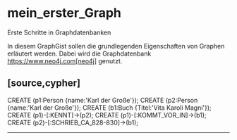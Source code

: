# mein_erster_Graph
Erste Schritte in Graphdatenbanken

In diesem GraphGist sollen die grundlegenden Eigenschaften von Graphen erläutert werden.
Dabei wird die Graphdatenbank https://www.neo4j.com[neo4j] genutzt.

[source,cypher]
----
CREATE (p1:Person {name:'Karl der Große'});
CREATE (p2:Person {name:'Karl der Große'});
CREATE (b1:Buch {Titel:'Vita Karoli Magni'});
CREATE (p1)-[:KENNT]->(p2);
CREATE (p1)-[:KOMMT_VOR_IN]->(b1);
CREATE (p2)-[:SCHRIEB_CA_828-830]->(b1);

----
